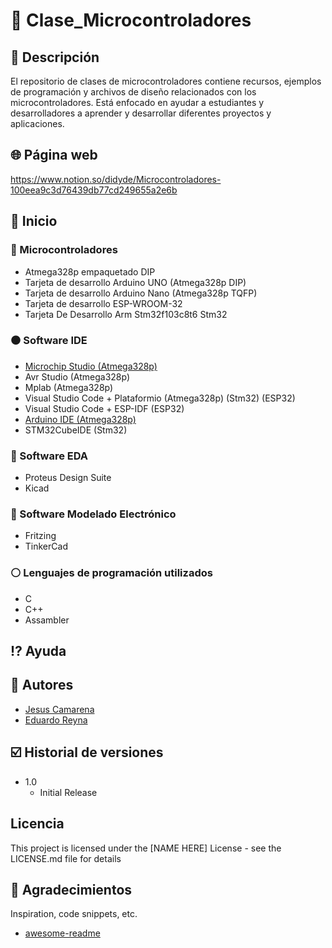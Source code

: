 # :closed_book: Clase_Microcontroladores

## :large_blue_diamond: Descripción
El repositorio de clases de microcontroladores contiene recursos, ejemplos de programación y archivos de diseño relacionados con los microcontroladores. Está enfocado en ayudar a estudiantes y desarrolladores a aprender y desarrollar diferentes proyectos y aplicaciones.

## :globe_with_meridians: Página web
https://www.notion.so/didyde/Microcontroladores-100eea9c3d76439db77cd249655a2e6b

## :large_orange_diamond: Inicio

### :electric_plug: Microcontroladores
* Atmega328p empaquetado DIP
* Tarjeta de desarrollo Arduino UNO  (Atmega328p DIP)
* Tarjeta de desarrollo Arduino Nano (Atmega328p TQFP)
* Tarjeta de desarrollo ESP-WROOM-32
* Tarjeta De Desarrollo Arm Stm32f103c8t6 Stm32

### :black_circle: Software IDE
* [Microchip Studio (Atmega328p)](https://www.microchip.com/en-us/tools-resources/develop/microchip-studio)
* Avr Studio (Atmega328p)
* Mplab (Atmega328p)
* Visual Studio Code + Plataformio (Atmega328p) (Stm32) (ESP32)
* Visual Studio Code + ESP-IDF (ESP32)
* [Arduino IDE (Atmega328p)](https://www.arduino.cc/en/software)
* STM32CubeIDE (Stm32)

### :large_blue_circle: Software EDA
* Proteus Design Suite
* Kicad

### :red_circle: Software Modelado Electrónico
* Fritzing
* TinkerCad

### :white_circle: Lenguajes de programación utilizados
* C
* C++
* Assambler

## :interrobang: Ayuda

## :busts_in_silhouette: Autores
* [Jesus Camarena](https://www.notion.so/didyde/Profesor-universitario-Dise-ador-de-hardware-para-sistemas-embebidos-81703493db3c44c4a75b49b2d536ea19)
* [Eduardo Reyna](https://github.com/EduVR19)

## :ballot_box_with_check: Historial de versiones
* 1.0
    * Initial Release

## Licencia

This project is licensed under the [NAME HERE] License - see the LICENSE.md file for details

## :speech_balloon: Agradecimientos

Inspiration, code snippets, etc.
* [awesome-readme](https://github.com/matiassingers/awesome-readme)
